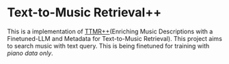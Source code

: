# Text-to-Music Retrieval++ 

This is a implementation of [TTMR++](#)(Enriching Music Descriptions with a Finetuned-LLM and Metadata for Text-to-Music Retrieval). This project aims to search music with text query. 
This is being finetuned for training with *piano data only*.
